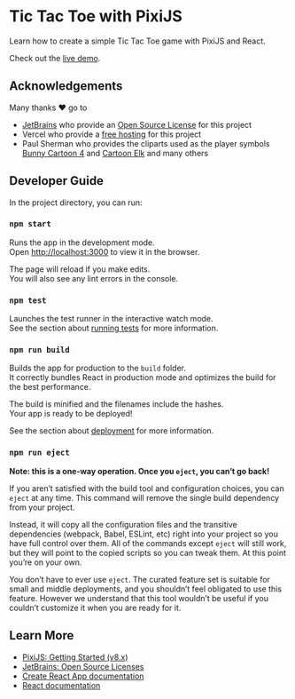 # Tic Tac Toe with PixiJS

Learn how to create a simple Tic Tac Toe game with PixiJS and React.

Check out the [live demo](https://https://pixi-tic-tac-toe.vercel.app/).

## Acknowledgements

Many thanks ❤️ go to

- [JetBrains](https://www.jetbrains.com/?from=experiment-with-pixijs) who provide an [Open Source License](https://www.jetbrains.com/community/opensource/) for this project
- Vercel who provide a [free hosting](https://vercel.com/) for this project
- Paul Sherman who provides the cliparts used as the player symbols [Bunny Cartoon 4](https://www.wpclipart.com/animals/R/rabbit/bunny_cartoon_4.png.html) and [Cartoon Elk](https://www.wpclipart.com/animals/E/cartoon_elk.png.html) and many others

## Developer Guide

In the project directory, you can run:

### `npm start`

Runs the app in the development mode.\
Open [http://localhost:3000](http://localhost:3000) to view it in the browser.

The page will reload if you make edits.\
You will also see any lint errors in the console.

### `npm test`

Launches the test runner in the interactive watch mode.\
See the section about [running tests](https://facebook.github.io/create-react-app/docs/running-tests) for more information.

### `npm run build`

Builds the app for production to the `build` folder.\
It correctly bundles React in production mode and optimizes the build for the best performance.

The build is minified and the filenames include the hashes.\
Your app is ready to be deployed!

See the section about [deployment](https://facebook.github.io/create-react-app/docs/deployment) for more information.

### `npm run eject`

**Note: this is a one-way operation. Once you `eject`, you can’t go back!**

If you aren’t satisfied with the build tool and configuration choices, you can `eject` at any time. This command will remove the single build dependency from your project.

Instead, it will copy all the configuration files and the transitive dependencies (webpack, Babel, ESLint, etc) right into your project so you have full control over them. All of the commands except `eject` will still work, but they will point to the copied scripts so you can tweak them. At this point you’re on your own.

You don’t have to ever use `eject`. The curated feature set is suitable for small and middle deployments, and you shouldn’t feel obligated to use this feature. However we understand that this tool wouldn’t be useful if you couldn’t customize it when you are ready for it.

## Learn More

- [PixiJS: Getting Started (v8.x)](https://pixijs.com/8.x/guides/basics/getting-started)
- [JetBrains: Open Source Licenses](https://www.jetbrains.com/community/opensource/)
- [Create React App documentation](https://facebook.github.io/create-react-app/docs/getting-started)
- [React documentation](https://reactjs.org/)
